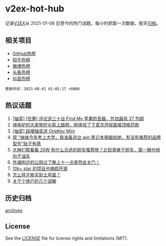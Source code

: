 # v2ex-hot-hub

 记录[V2EX](https://www.v2ex.com/)从 2021-01-06 日至今的热门话题。每小时抓取一次数据，按天[归档](archives)。
 
 ## 相关项目

- [GitHub热榜](https://github.com/snaildev/github-hot-hub)
- [知乎热榜](https://github.com/snaildev/zhihu-hot-hub)
- [微博热榜](https://github.com/snaildev/weibo-hot-hub)
- [头条热榜](https://github.com/snaildev/toutiao-hot-hub)
- [抖音热榜](https://github.com/snaildev/douyin-hot-hub)


 `更新时间：2023-08-01 01:05:17 +0800`

## 热议话题

1. [[抽奖] [优惠] 评论送三十台 Find My 苹果防丢器，外加最低 27 包邮](https://www.v2ex.com/t/961108)
1. [骑电驴的大家带好头盔上路呀，刚体验了下首次违规直接顶格罚款](https://www.v2ex.com/t/961093)
1. [[抽奖] 踩楼抽奖送 OneKey Mini](https://www.v2ex.com/t/961220)
1. [观 "妹妹今年考上大学，我准备送台 win 笔记本电脑给她，有没有推荐的品牌型号"帖子有感](https://www.v2ex.com/t/961156)
1. [大神们帮看看 20W 有什么合适的轿车推荐呀？比较青睐于轿车，第一辆也倾向于油车](https://www.v2ex.com/t/961158)
1. [外滩附近的公厕过了晚上十一点竟然会关门！](https://www.v2ex.com/t/961085)
1. [10k+ star 的项目也搞假开源](https://www.v2ex.com/t/961178)
1. [怎么样才能买到土鸡蛋？](https://www.v2ex.com/t/961089)
1. [关于个体户的几个误解](https://www.v2ex.com/t/961092)

## 历史归档

[archives](archives)

## License

See the [LICENSE](LICENSE) file for license rights and limitations (MIT).
